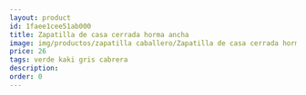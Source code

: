 ```yaml
---
layout: product
id: 1faee1cee51ab000
title: Zapatilla de casa cerrada horma ancha
image: img/productos/zapatilla caballero/Zapatilla de casa cerrada horma ancha=26=verde kaki gris cabrera.webp
price: 26
tags: verde kaki gris cabrera
description: 
order: 0
---
```

